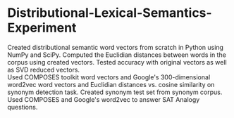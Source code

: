 # Distributional-Lexical-Semantics-Experiment
Created distributional semantic word vectors from scratch in Python using NumPy and SciPy. Computed the Euclidian distances between words in the corpus using created vectors. Tested accuracy with original vectors as well as SVD reduced vectors.  
Used COMPOSES toolkit word vectors and Google's 300-dimensional word2vec word vectors and Euclidian distances vs. cosine similarity on synonym detection task. Created synonym test set from synonym corpus.  
Used COMPOSES and Google's word2vec to answer SAT Analogy questions.
